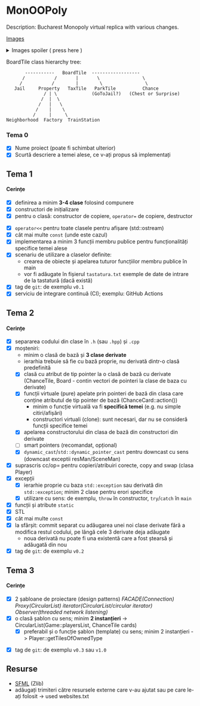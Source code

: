 # MonOOPoly

Description:
  Bucharest Monopoly virtual replica with various changes.

  [Images](https://imgur.com/a/K7AwzwU)

<details>
  <summary>Images spoiler ( press here )</summary>
  <image src="https://imgur.com/heMeBIE.png"/> \
    -------------------------------------- \
  <image src="https://imgur.com/W29DvYZ.png"/> \
     -------------------------------------- \
  <image src="https://imgur.com/crdTDRw.png"/> \
     -------------------------------------- \
  <image src="https://imgur.com/QwCLu7z.png"/> \
     -------------------------------------- \
  <image src="https://imgur.com/pcYdf5C.png"/> \ 
     -------------------------------------- \
  <image src="https://imgur.com/S3RLILB.png"/> \
     -------------------------------------- \
  <image src="https://imgur.com/KS1wLGy.png"/> \ 
     -------------------------------------- \
  <image src="https://imgur.com/Oj9XAIX.png"/> \
     -------------------------------------- \
</details>
  
  BoardTile class hierarchy tree:

           -----------   BoardTile  ------------------
          /           /       |       \                \
         /           /        |        \                \
       Jail     Property   TaxTile   ParkTile          Chance
                  / | \             (GoToJail?)   (Chest or Surprise)
                 /  |  \                
                /   |   \            
               /    |    \
              /     |     \
    Neighborhood  Factory  TrainStation

### Tema 0

- [x] Nume proiect (poate fi schimbat ulterior)
- [x] Scurtă descriere a temei alese, ce v-ați propus să implementați

## Tema 1

#### Cerințe
- [x] definirea a minim **3-4 clase** folosind compunere
- [x] constructori de inițializare
- [x] pentru o clasă: constructor de copiere, `operator=` de copiere, destructor
<!-- - [ ] pentru o altă clasă: constructor de mutare, `operator=` de mutare, destructor -->
<!-- - [ ] pentru o altă clasă: toate cele 5 funcții membru speciale -->
- [x] `operator<<` pentru toate clasele pentru afișare (std::ostream)
- [x] cât mai multe `const` (unde este cazul)
- [x] implementarea a minim 3 funcții membru publice pentru funcționalități specifice temei alese
- [x] scenariu de utilizare a claselor definite:
  - crearea de obiecte și apelarea tuturor funcțiilor membru publice în main
  - vor fi adăugate în fișierul `tastatura.txt` exemple de date de intrare de la tastatură (dacă există)
- [x] tag de `git`: de exemplu `v0.1`
- [x] serviciu de integrare continuă (CI); exemplu: GitHub Actions

## Tema 2

#### Cerințe
- [x] separarea codului din clase în `.h` (sau `.hpp`) și `.cpp`
- [x] moșteniri:
  - minim o clasă de bază și **3 clase derivate**
  - ierarhia trebuie să fie cu bază proprie, nu derivată dintr-o clasă predefinită
  - [x] clasă cu atribut de tip pointer la o clasă de bază cu derivate (ChanceTile, Board - contin vectori de pointeri la clase de baza cu derivate)
  - [x] funcții virtuale (pure) apelate prin pointeri de bază din clasa care conține atributul de tip pointer de bază (ChanceCard::action())
    - minim o funcție virtuală va fi **specifică temei** (e.g. nu simple citiri/afișări)
    - constructori virtuali (clone): sunt necesari, dar nu se consideră funcții specifice temei
  - [x] apelarea constructorului din clasa de bază din constructori din derivate
  - [ ] smart pointers (recomandat, opțional)
  - [x] `dynamic_cast`/`std::dynamic_pointer_cast` pentru downcast cu sens (downcast exceptii resMan/SceneMan)
- [x] suprascris cc/op= pentru copieri/atribuiri corecte, copy and swap (clasa Player)
- [x] excepții
  - [x] ierarhie proprie cu baza `std::exception` sau derivată din `std::exception`; minim 2 clase pentru erori specifice
  - [x] utilizare cu sens: de exemplu, `throw` în constructor, `try`/`catch` în `main`
- [x] funcții și atribute `static`
- [x] STL
- [x] cât mai multe `const`
- [x] la sfârșit: commit separat cu adăugarea unei noi clase derivate fără a modifica restul codului, pe lângă cele 3 derivate deja adăugate
  - noua derivată nu poate fi una existentă care a fost ștearsă și adăugată din nou
- [x] tag de `git`: de exemplu `v0.2`

## Tema 3

#### Cerințe
- [x] 2 șabloane de proiectare (design patterns) *FACADE(Connection)* *Proxy(CircularList)* *iterator(CircularList/circular iterator)* *Observer(threaded network listening)*  
- [x] o clasă șablon cu sens; minim **2 instanțieri**  -> CircularList(Game::playersList, ChanceTile cards)
  - [x] preferabil și o funcție șablon (template) cu sens; minim 2 instanțieri -> Player::getTilesOfOwnedType
<!-- - [ ] o specializare pe funcție/clasă șablon -->
- [x] tag de `git`: de exemplu `v0.3` sau `v1.0`

## Resurse

- [SFML](https://github.com/SFML/SFML/tree/2.6.0) (Zlib)
- adăugați trimiteri către resursele externe care v-au ajutat sau pe care le-ați folosit -> used websites.txt
